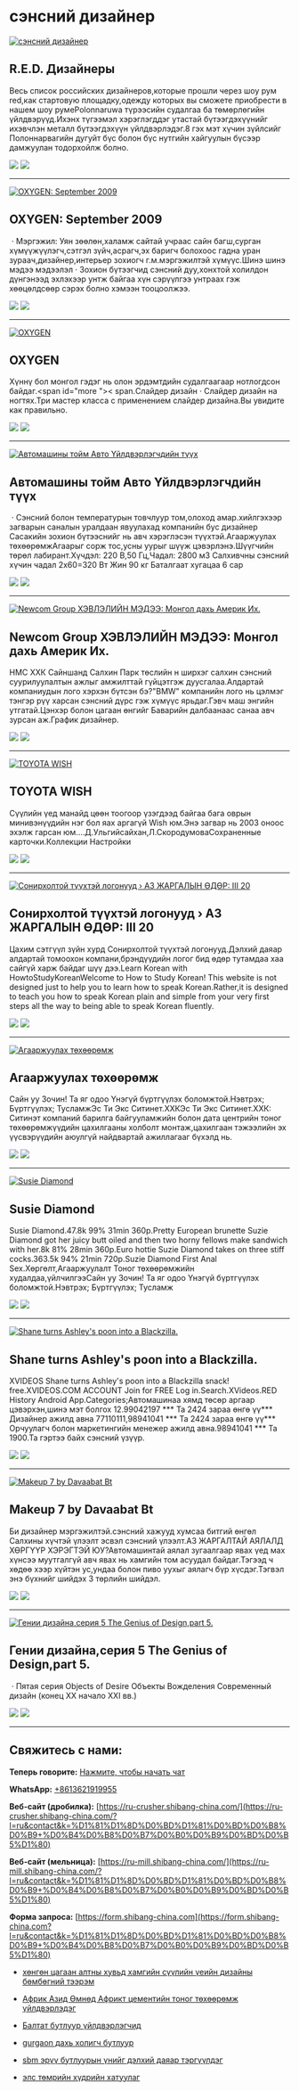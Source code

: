 # сэнсний дизайнер

<a href="https://swt.shibang-china.com/?l=ru&img&k=%D1%81%D1%8D%D0%BD%D1%81%D0%BD%D0%B8%D0%B9+%D0%B4%D0%B8%D0%B7%D0%B0%D0%B9%D0%BD%D0%B5%D1%80" target="_blank">![сэнсний дизайнер](http://static.shibang-china.com/all-800x300/1084.jpg)</a>

## R.E.D. Дизайнеры
Весь список российских дизайнеров,которые прошли через шоу рум red,как стартовую площадку,одежду которых вы сможете приобрести в нашем шоу румеPolonnaruwa түрээсийн судалгаа ба төмөрлөгийн үйлдвэрүүд.Ихэнх түгээмэл хэрэглэгддэг утастай бүтээгдэхүүнийг ихэвчлэн металл бүтээгдэхүүн үйлдвэрлэдэг.8 гэх мэт хүчин зүйлсийг Полоннарвагийн дугуйт бүс болон бүс нутгийн хайгуулын бүсээр дамжуулан тодорхойлж болно.


<a href="https://whatsapp.shibangsoft.com/WhatsApp.php" target="_blank" title="WhatsApp">![](http://static.shibang-china.com/icon/whatsapp.png)</a> <a href="https://swt.shibang-china.com/?l=ru&icon&k=%D1%81%D1%8D%D0%BD%D1%81%D0%BD%D0%B8%D0%B9+%D0%B4%D0%B8%D0%B7%D0%B0%D0%B9%D0%BD%D0%B5%D1%80" target="_blank">![](http://static.shibang-china.com/icon/chat-ru.png)</a>

---

<a href="https://swt.shibang-china.com/?l=ru&img&k=%D1%81%D1%8D%D0%BD%D1%81%D0%BD%D0%B8%D0%B9+%D0%B4%D0%B8%D0%B7%D0%B0%D0%B9%D0%BD%D0%B5%D1%80" target="_blank">![OXYGEN: September 2009](http://static.shibang-china.com/all-800x300/562.jpg)</a>

## OXYGEN: September 2009
&nbsp;&#0183;&#32;Мэргэжил: Уян зөөлөн,халамж сайтай учраас сайн багш,сурган хүмүүжүүлэгч,сэтгэл зүйч,асрагч,эх баригч болохоос гадна уран зураач,дизайнер,интерьер зохиогч г.м.мэргэжилтэй хүмүүс.Шинэ шинэ мэдээ мэдээлэл&nbsp;&#0183;&#32;Зохион бүтээгчид сэнсний дуу,хонхтой холилдон дүнгэнээд эхлэхээр унтж байгаа хүн сэрүүлгээ унтраах гэж хөөцөлдсөөр сэрэх болно хэмээн тооцоолжээ.


<a href="https://whatsapp.shibangsoft.com/WhatsApp.php" target="_blank" title="WhatsApp">![](http://static.shibang-china.com/icon/whatsapp.png)</a> <a href="https://swt.shibang-china.com/?l=ru&icon&k=%D1%81%D1%8D%D0%BD%D1%81%D0%BD%D0%B8%D0%B9+%D0%B4%D0%B8%D0%B7%D0%B0%D0%B9%D0%BD%D0%B5%D1%80" target="_blank">![](http://static.shibang-china.com/icon/chat-ru.png)</a>

---

<a href="https://swt.shibang-china.com/?l=ru&img&k=%D1%81%D1%8D%D0%BD%D1%81%D0%BD%D0%B8%D0%B9+%D0%B4%D0%B8%D0%B7%D0%B0%D0%B9%D0%BD%D0%B5%D1%80" target="_blank">![OXYGEN](http://static.shibang-china.com/all-800x300/1175.jpg)</a>

## OXYGEN
Хүннү бол монгол гэдэг нь олон эрдэмтдийн судалгаагаар нотлогдсон байдаг.&lt;span id=&quot;more &quot;&gt;&lt; span.Слайдер дизайн&nbsp;&#0183;&#32;Слайдер дизайн на ногтях.Три мастер класса с применением слайдер дизайна.Вы увидите как правильно.


<a href="https://whatsapp.shibangsoft.com/WhatsApp.php" target="_blank" title="WhatsApp">![](http://static.shibang-china.com/icon/whatsapp.png)</a> <a href="https://swt.shibang-china.com/?l=ru&icon&k=%D1%81%D1%8D%D0%BD%D1%81%D0%BD%D0%B8%D0%B9+%D0%B4%D0%B8%D0%B7%D0%B0%D0%B9%D0%BD%D0%B5%D1%80" target="_blank">![](http://static.shibang-china.com/icon/chat-ru.png)</a>

---

<a href="https://swt.shibang-china.com/?l=ru&img&k=%D1%81%D1%8D%D0%BD%D1%81%D0%BD%D0%B8%D0%B9+%D0%B4%D0%B8%D0%B7%D0%B0%D0%B9%D0%BD%D0%B5%D1%80" target="_blank">![Автомашины тойм Авто Үйлдвэрлэгчдийн түүх](http://static.shibang-china.com/all-800x300/202.jpg)</a>

## Автомашины тойм Авто Үйлдвэрлэгчдийн түүх
&nbsp;&#0183;&#32;Сэнсний болон температурын товчлуур том,олоход амар.хийлгэхээр загварын саналын уралдаан явуулахад компанийн бус дизайнер Сасакийн зохион бүтээснийг нь авч хэрэглэсэн түүхтэй.Агааржуулах төхөөрөмжАгаарыг сорж тос,усны уурыг шүүж цэвэрлэнэ.Шүүгчийн төрөл лабирант.Хүчдэл: 220 В,50 Гц,Чадал: 2800 м3 Салхивчны сэнсний хүчин чадал 2х60=320 Вт Жин 90 кг Баталгаат хугацаа 6 сар


<a href="https://whatsapp.shibangsoft.com/WhatsApp.php" target="_blank" title="WhatsApp">![](http://static.shibang-china.com/icon/whatsapp.png)</a> <a href="https://swt.shibang-china.com/?l=ru&icon&k=%D1%81%D1%8D%D0%BD%D1%81%D0%BD%D0%B8%D0%B9+%D0%B4%D0%B8%D0%B7%D0%B0%D0%B9%D0%BD%D0%B5%D1%80" target="_blank">![](http://static.shibang-china.com/icon/chat-ru.png)</a>

---

<a href="https://swt.shibang-china.com/?l=ru&img&k=%D1%81%D1%8D%D0%BD%D1%81%D0%BD%D0%B8%D0%B9+%D0%B4%D0%B8%D0%B7%D0%B0%D0%B9%D0%BD%D0%B5%D1%80" target="_blank">![Newcom Group ХЭВЛЭЛИЙН МЭДЭЭ: Монгол дахь Америк Их.](http://static.shibang-china.com/all-800x300/59.jpg)</a>

## Newcom Group ХЭВЛЭЛИЙН МЭДЭЭ: Монгол дахь Америк Их.
НМС ХХК Сайншанд Салхин Парк төслийн н ширхэг салхин сэнсний суурилуулалтын ажлыг амжилттай гүйцэтгэж дуусгалаа.Алдартай компаниудын лого хэрхэн бүтсэн бэ?&quot;BMW&quot; компанийн лого нь цэлмэг тэнгэр рүү харсан сэнсний дүрс гэж хүмүүс ярьдаг.Гэвч маш энгийн утгатай.Цэнхэр болон цагаан өнгийг Баварийн далбаанаас санаа авч зурсан аж.График дизайнер.


<a href="https://whatsapp.shibangsoft.com/WhatsApp.php" target="_blank" title="WhatsApp">![](http://static.shibang-china.com/icon/whatsapp.png)</a> <a href="https://swt.shibang-china.com/?l=ru&icon&k=%D1%81%D1%8D%D0%BD%D1%81%D0%BD%D0%B8%D0%B9+%D0%B4%D0%B8%D0%B7%D0%B0%D0%B9%D0%BD%D0%B5%D1%80" target="_blank">![](http://static.shibang-china.com/icon/chat-ru.png)</a>

---

<a href="https://swt.shibang-china.com/?l=ru&img&k=%D1%81%D1%8D%D0%BD%D1%81%D0%BD%D0%B8%D0%B9+%D0%B4%D0%B8%D0%B7%D0%B0%D0%B9%D0%BD%D0%B5%D1%80" target="_blank">![TOYOTA WISH](http://static.shibang-china.com/all-800x300/1442.jpg)</a>

## TOYOTA WISH
Сүүлийн үед манайд цөөн тоогоор үзэгдээд байгаа бага оврын минивэнүүдийн нэг бол яах аргагүй Wish юм.Энэ загвар нь 2003 оноос эхэлж гарсан юм.…Д.Ульгийсайхан,Л.СкородумоваСохраненные карточки.Коллекции Настройки


<a href="https://whatsapp.shibangsoft.com/WhatsApp.php" target="_blank" title="WhatsApp">![](http://static.shibang-china.com/icon/whatsapp.png)</a> <a href="https://swt.shibang-china.com/?l=ru&icon&k=%D1%81%D1%8D%D0%BD%D1%81%D0%BD%D0%B8%D0%B9+%D0%B4%D0%B8%D0%B7%D0%B0%D0%B9%D0%BD%D0%B5%D1%80" target="_blank">![](http://static.shibang-china.com/icon/chat-ru.png)</a>

---

<a href="https://swt.shibang-china.com/?l=ru&img&k=%D1%81%D1%8D%D0%BD%D1%81%D0%BD%D0%B8%D0%B9+%D0%B4%D0%B8%D0%B7%D0%B0%D0%B9%D0%BD%D0%B5%D1%80" target="_blank">![Сонирхолтой түүхтэй логонууд › АЗ ЖАРГАЛЫН ӨДӨР: III 20](http://static.shibang-china.com/all-800x300/396.jpg)</a>

## Сонирхолтой түүхтэй логонууд › АЗ ЖАРГАЛЫН ӨДӨР: III 20
Цахим сэтгүүл зүйн хурд Сонирхолтой түүхтэй логонууд.Дэлхий даяар алдартай томоохон компани,брэндүүдийн логог бид өдөр тутамдаа хаа сайгүй харж байдаг шүү дээ.Learn Korean with HowtoStudyKoreanWelcome to How to Study Korean! This website is not designed just to help you to learn how to speak Korean.Rather,it is designed to teach you how to speak Korean plain and simple from your very first steps all the way to being able to speak Korean fluently.


<a href="https://whatsapp.shibangsoft.com/WhatsApp.php" target="_blank" title="WhatsApp">![](http://static.shibang-china.com/icon/whatsapp.png)</a> <a href="https://swt.shibang-china.com/?l=ru&icon&k=%D1%81%D1%8D%D0%BD%D1%81%D0%BD%D0%B8%D0%B9+%D0%B4%D0%B8%D0%B7%D0%B0%D0%B9%D0%BD%D0%B5%D1%80" target="_blank">![](http://static.shibang-china.com/icon/chat-ru.png)</a>

---

<a href="https://swt.shibang-china.com/?l=ru&img&k=%D1%81%D1%8D%D0%BD%D1%81%D0%BD%D0%B8%D0%B9+%D0%B4%D0%B8%D0%B7%D0%B0%D0%B9%D0%BD%D0%B5%D1%80" target="_blank">![Агааржуулах төхөөрөмж](http://static.shibang-china.com/all-800x300/1271.jpg)</a>

## Агааржуулах төхөөрөмж
Сайн уу Зочин! Та яг одоо Үнэгүй бүртгүүлэх боломжтой.Нэвтрэх; Бүртгүүлэх; ТусламжЭс Ти Экс Ситинет.ХХКЭс Ти Экс Ситинет.ХХК: Ситинэт компаний барилга байгууламжийн болон дата центрийн тоног төхөөрөмжүүдийн цахилгааны холболт монтаж,цахилгаан тэжээлийн эх үүсвэрүүдийн аюулгүй найдвартай ажиллагааг бүхэлд нь.


<a href="https://whatsapp.shibangsoft.com/WhatsApp.php" target="_blank" title="WhatsApp">![](http://static.shibang-china.com/icon/whatsapp.png)</a> <a href="https://swt.shibang-china.com/?l=ru&icon&k=%D1%81%D1%8D%D0%BD%D1%81%D0%BD%D0%B8%D0%B9+%D0%B4%D0%B8%D0%B7%D0%B0%D0%B9%D0%BD%D0%B5%D1%80" target="_blank">![](http://static.shibang-china.com/icon/chat-ru.png)</a>

---

<a href="https://swt.shibang-china.com/?l=ru&img&k=%D1%81%D1%8D%D0%BD%D1%81%D0%BD%D0%B8%D0%B9+%D0%B4%D0%B8%D0%B7%D0%B0%D0%B9%D0%BD%D0%B5%D1%80" target="_blank">![Susie Diamond](http://static.shibang-china.com/all-800x300/1040.jpg)</a>

## Susie Diamond
Susie Diamond.47.8k 99% 31min 360p.Pretty European brunette Suzie Diamond got her juicy butt oiled and then two horny fellows make sandwich with her.8k 81% 28min 360p.Euro hottie Suzie Diamond takes on three stiff cocks.363.5k 94% 21min 720p.Suzie Diamond First Anal Sex.Хөргөлт,Агааржуулалт Тоног төхөөрөмжийн худалдаа,үйлчилгээСайн уу Зочин! Та яг одоо Үнэгүй бүртгүүлэх боломжтой.Нэвтрэх; Бүртгүүлэх; Тусламж


<a href="https://whatsapp.shibangsoft.com/WhatsApp.php" target="_blank" title="WhatsApp">![](http://static.shibang-china.com/icon/whatsapp.png)</a> <a href="https://swt.shibang-china.com/?l=ru&icon&k=%D1%81%D1%8D%D0%BD%D1%81%D0%BD%D0%B8%D0%B9+%D0%B4%D0%B8%D0%B7%D0%B0%D0%B9%D0%BD%D0%B5%D1%80" target="_blank">![](http://static.shibang-china.com/icon/chat-ru.png)</a>

---

<a href="https://swt.shibang-china.com/?l=ru&img&k=%D1%81%D1%8D%D0%BD%D1%81%D0%BD%D0%B8%D0%B9+%D0%B4%D0%B8%D0%B7%D0%B0%D0%B9%D0%BD%D0%B5%D1%80" target="_blank">![Shane turns Ashley's poon into a Blackzilla.](http://static.shibang-china.com/all-800x300/931.jpg)</a>

## Shane turns Ashley's poon into a Blackzilla.
XVIDEOS Shane turns Ashley's poon into a Blackzilla snack! free.XVIDEOS.COM ACCOUNT Join for FREE Log in.Search.XVideos.RED History Android App.Categories;Автомашинаа хямд төсөр аргаар цэвэрхэн,шинэ мэт болгох 12.99042197 *** Та 2424 зараа өнгө үү*** Дизайнер ажилд авна 77110111,98941041 *** Та 2424 зараа өнгө үү*** Орчуулагч болон маркетингийн менежер ажилд авна.98941041 *** Та 1900.Та гэртээ байх сэнсний үзүүр.


<a href="https://whatsapp.shibangsoft.com/WhatsApp.php" target="_blank" title="WhatsApp">![](http://static.shibang-china.com/icon/whatsapp.png)</a> <a href="https://swt.shibang-china.com/?l=ru&icon&k=%D1%81%D1%8D%D0%BD%D1%81%D0%BD%D0%B8%D0%B9+%D0%B4%D0%B8%D0%B7%D0%B0%D0%B9%D0%BD%D0%B5%D1%80" target="_blank">![](http://static.shibang-china.com/icon/chat-ru.png)</a>

---

<a href="https://swt.shibang-china.com/?l=ru&img&k=%D1%81%D1%8D%D0%BD%D1%81%D0%BD%D0%B8%D0%B9+%D0%B4%D0%B8%D0%B7%D0%B0%D0%B9%D0%BD%D0%B5%D1%80" target="_blank">![Makeup 7 by Davaabat Bt](http://static.shibang-china.com/all-800x300/201.jpg)</a>

## Makeup 7 by Davaabat Bt
Би дизайнер мэргэжилтэй.сэнсний хажууд хумсаа битгий өнгөл Салхины хүчтэй үлээлт эсвэл сэнсний үлээлт.АЗ ЖАРГАЛТАЙ АЯЛАЛД ХӨРГҮҮР ХЭРЭГТЭЙ ЮУ?Автомашинтай аялал зугаалгаар явах үед мах хүнсээ муутгалгүй авч явах нь хамгийн том асуудал байдаг.Тэгээд ч хөдөө хээр хүйтэн ус,ундаа болон пиво уухыг аялагч бүр хүсдэг.Тэгвэл энэ бүхнийг шийдэх 3 төрлийн шийдэл.


<a href="https://whatsapp.shibangsoft.com/WhatsApp.php" target="_blank" title="WhatsApp">![](http://static.shibang-china.com/icon/whatsapp.png)</a> <a href="https://swt.shibang-china.com/?l=ru&icon&k=%D1%81%D1%8D%D0%BD%D1%81%D0%BD%D0%B8%D0%B9+%D0%B4%D0%B8%D0%B7%D0%B0%D0%B9%D0%BD%D0%B5%D1%80" target="_blank">![](http://static.shibang-china.com/icon/chat-ru.png)</a>

---

<a href="https://swt.shibang-china.com/?l=ru&img&k=%D1%81%D1%8D%D0%BD%D1%81%D0%BD%D0%B8%D0%B9+%D0%B4%D0%B8%D0%B7%D0%B0%D0%B9%D0%BD%D0%B5%D1%80" target="_blank">![Гении дизайна,серия 5 The Genius of Design,part 5.](http://static.shibang-china.com/all-800x300/643.jpg)</a>

## Гении дизайна,серия 5 The Genius of Design,part 5.
&nbsp;&#0183;&#32;Пятая серия Objects of Desire Объекты Вожделения Современный дизайн (конец XX начало XXI вв.)

<a href="https://whatsapp.shibangsoft.com/WhatsApp.php" target="_blank" title="WhatsApp">![](http://static.shibang-china.com/icon/whatsapp.png)</a> <a href="https://swt.shibang-china.com/?l=ru&icon&k=%D1%81%D1%8D%D0%BD%D1%81%D0%BD%D0%B8%D0%B9+%D0%B4%D0%B8%D0%B7%D0%B0%D0%B9%D0%BD%D0%B5%D1%80" target="_blank">![](http://static.shibang-china.com/icon/chat-ru.png)</a>

---
## Свяжитесь с нами:

**Теперь говорите:** [Нажмите, чтобы начать чат](https://swt.shibang-china.com?l=ru&contact&k=%D1%81%D1%8D%D0%BD%D1%81%D0%BD%D0%B8%D0%B9+%D0%B4%D0%B8%D0%B7%D0%B0%D0%B9%D0%BD%D0%B5%D1%80)

**WhatsApp:**  [+8613621919955](https://whatsapp.shibangsoft.com/WhatsApp.php)

**Веб-сайт (дробилка):** [https://ru-crusher.shibang-china.com/](https://ru-crusher.shibang-china.com/?l=ru&contact&k=%D1%81%D1%8D%D0%BD%D1%81%D0%BD%D0%B8%D0%B9+%D0%B4%D0%B8%D0%B7%D0%B0%D0%B9%D0%BD%D0%B5%D1%80)

**Веб-сайт (мельница):** [https://ru-mill.shibang-china.com/](https://ru-mill.shibang-china.com/?l=ru&contact&k=%D1%81%D1%8D%D0%BD%D1%81%D0%BD%D0%B8%D0%B9+%D0%B4%D0%B8%D0%B7%D0%B0%D0%B9%D0%BD%D0%B5%D1%80)

**Форма запроса:** [https://form.shibang-china.com](https://form.shibang-china.com?l=ru&contact&k=%D1%81%D1%8D%D0%BD%D1%81%D0%BD%D0%B8%D0%B9+%D0%B4%D0%B8%D0%B7%D0%B0%D0%B9%D0%BD%D0%B5%D1%80)

* [хөнгөн цагаан алтны хувьд хамгийн сүүлийн үеийн дизайны бөмбөгний тээрэм](../129/%D1%85%D3%A9%D0%BD%D0%B3%D3%A9%D0%BD%20%D1%86%D0%B0%D0%B3%D0%B0%D0%B0%D0%BD%20%D0%B0%D0%BB%D1%82%D0%BD%D1%8B%20%D1%85%D1%83%D0%B2%D1%8C%D0%B4%20%D1%85%D0%B0%D0%BC%D0%B3%D0%B8%D0%B9%D0%BD%20%D1%81%D2%AF%D2%AF%D0%BB%D0%B8%D0%B9%D0%BD%20%D2%AF%D0%B5%D0%B8%D0%B9%D0%BD%20%D0%B4%D0%B8%D0%B7%D0%B0%D0%B9%D0%BD%D1%8B%20%D0%B1%D3%A9%D0%BC%D0%B1%D3%A9%D0%B3%D0%BD%D0%B8%D0%B9%20%D1%82%D1%8D%D1%8D%D1%80%D1%8D%D0%BC.md)

* [Африк Азид Өмнөд Африкт цементийн тоног төхөөрөмж үйлдвэрлэдэг](../130/%D0%90%D1%84%D1%80%D0%B8%D0%BA%20%D0%90%D0%B7%D0%B8%D0%B4%20%D3%A8%D0%BC%D0%BD%D3%A9%D0%B4%20%D0%90%D1%84%D1%80%D0%B8%D0%BA%D1%82%20%D1%86%D0%B5%D0%BC%D0%B5%D0%BD%D1%82%D0%B8%D0%B9%D0%BD%20%D1%82%D0%BE%D0%BD%D0%BE%D0%B3%20%D1%82%D3%A9%D1%85%D3%A9%D3%A9%D1%80%D3%A9%D0%BC%D0%B6%20%D2%AF%D0%B9%D0%BB%D0%B4%D0%B2%D1%8D%D1%80%D0%BB%D1%8D%D0%B4%D1%8D%D0%B3.md)

* [Балтат бутлуур үйлдвэрлэгчид](../128/%D0%91%D0%B0%D0%BB%D1%82%D0%B0%D1%82%20%D0%B1%D1%83%D1%82%D0%BB%D1%83%D1%83%D1%80%20%D2%AF%D0%B9%D0%BB%D0%B4%D0%B2%D1%8D%D1%80%D0%BB%D1%8D%D0%B3%D1%87%D0%B8%D0%B4.md)

* [gurgaon дахь холигч бутлуур](../127/gurgaon%20%D0%B4%D0%B0%D1%85%D1%8C%20%D1%85%D0%BE%D0%BB%D0%B8%D0%B3%D1%87%20%D0%B1%D1%83%D1%82%D0%BB%D1%83%D1%83%D1%80.md)

* [sbm эрүү бутлуурын үнийг дэлхий даяар тэргүүлдэг](../130/sbm%20%D1%8D%D1%80%D2%AF%D2%AF%20%D0%B1%D1%83%D1%82%D0%BB%D1%83%D1%83%D1%80%D1%8B%D0%BD%20%D2%AF%D0%BD%D0%B8%D0%B9%D0%B3%20%D0%B4%D1%8D%D0%BB%D1%85%D0%B8%D0%B9%20%D0%B4%D0%B0%D1%8F%D0%B0%D1%80%20%D1%82%D1%8D%D1%80%D0%B3%D2%AF%D2%AF%D0%BB%D0%B4%D1%8D%D0%B3.md)

* [элс төмрийн хүдрийн хатуулаг](../126/%D1%8D%D0%BB%D1%81%20%D1%82%D3%A9%D0%BC%D1%80%D0%B8%D0%B9%D0%BD%20%D1%85%D2%AF%D0%B4%D1%80%D0%B8%D0%B9%D0%BD%20%D1%85%D0%B0%D1%82%D1%83%D1%83%D0%BB%D0%B0%D0%B3.md)